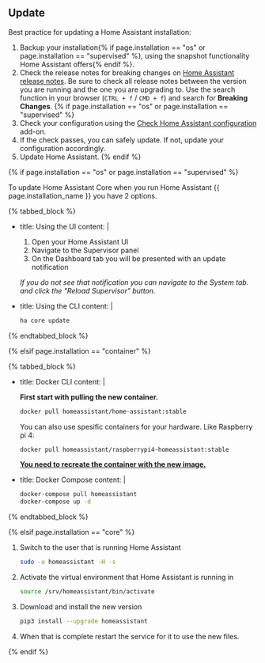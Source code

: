 ## Update

Best practice for updating a Home Assistant installation:

1. Backup your installation{% if page.installation == "os" or page.installation == "supervised" %}, using the snapshot functionality Home Assistant offers{% endif %}.
1. Check the release notes for breaking changes on [Home Assistant release notes](https://github.com/home-assistant/home-assistant/releases). Be sure to check all release notes between the version you are running and the one you are upgrading to. Use the search function in your browser (`CTRL + f` / `CMD + f`) and search for **Breaking Changes**.
{% if page.installation == "os" or page.installation == "supervised" %}
1. Check your configuration using the [Check Home Assistant configuration](/addons/check_config/) add-on.
1. If the check passes, you can safely update. If not, update your configuration accordingly.
1. Update Home Assistant.
{% endif %}

{% if page.installation == "os" or page.installation == "supervised" %}

To update Home Assistant Core when you run Home Assistant {{ page.installation_name }} you have 2 options.

{% tabbed_block %}

- title: Using the UI
  content: |

    1. Open your Home Assistant UI
    2. Navigate to the Supervisor panel
    3. On the Dashboard tab you will be presented with an update notification

    _If you do not see that notification you can navigate to the System tab. and click the "Reload Supervisor" button._

- title: Using the CLI
  content: |

    ```bash
    ha core update
    ```

{% endtabbed_block %}

{% elsif page.installation == "container" %}

{% tabbed_block %}

- title: Docker CLI
  content: |

    **First start with pulling the new container.**

    ```bash
    docker pull homeassistant/home-assistant:stable
    ```

    You can also use spesific containers for your hardware. Like Raspberry pi 4:

    ```bash
    docker pull homeassistant/raspberrypi4-homeassistant:stable
    ```

    **[You need to recreate the container with the new image.](/getting-started)**

- title: Docker Compose
  content: |

    ```bash
    docker-compose pull homeassistant
    docker-compose up -d
    ```

{% endtabbed_block %}

{% elsif page.installation == "core" %}

1. Switch to the user that is running Home Assistant

    ```bash
    sudo -u homeassistant -H -s
    ```

2. Activate the virtual environment that Home Assistant is running in

    ```bash
    source /srv/homeassistant/bin/activate
    ```

3. Download and install the new version

    ```bash
    pip3 install --upgrade homeassistant
    ```

4. When that is complete restart the service for it to use the new files.

{% endif %}
